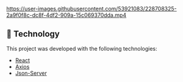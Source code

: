 https://user-images.githubusercontent.com/53921083/228708325-2a9f0f8c-dc8f-4df2-909a-15c069370dda.mp4



## :rocket: Technology

This project was developed with the following technologies:

- [React](https://reactjs.org)
- [Axios](https://axios-http.com/)
- [Json-Server](https://www.npmjs.com/package/json-server)
